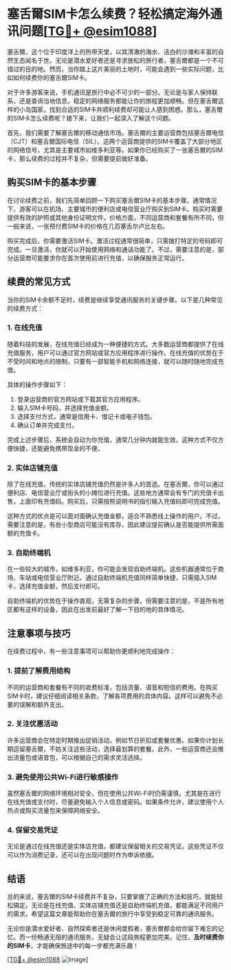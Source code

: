 # 塞舌爾SIM卡怎么续费？轻松搞定海外通讯问题[[TG💪+ @esim1088](https://t.me/s/esim1088)]

塞舌爾，这个位于印度洋上的热带天堂，以其清澈的海水、洁白的沙滩和丰富的自然生态闻名于世。无论是潜水爱好者还是寻求放松的旅行者，塞舌爾都是一个不可错过的目的地。然而，当你踏上这片美丽的土地时，可能会遇到一些实际问题，比如如何续费你的塞舌爾SIM卡。

对于许多游客来说，手机通讯是旅行中必不可少的一部分。无论是与家人保持联系，还是查询当地信息，稳定的网络服务都能让你的旅程更加顺畅。但在塞舌爾这样的小岛国家，找到合适的SIM卡并顺利续费却可能让人感到困惑。那么，塞舌爾的SIM卡怎么续费呢？接下来，让我们一起深入了解这个问题。

首先，我们需要了解塞舌爾的移动通信市场。塞舌爾的主要运营商包括塞舌爾电信（CJT）和塞舌爾国际电信（SIL）。这两个运营商提供的SIM卡覆盖了大部分地区的网络信号，尤其是主要城市如维多利亚等。如果你已经购买了一张塞舌爾的SIM卡，那么续费的过程并不复杂，但需要提前做好准备。

## 购买SIM卡的基本步骤

在讨论续费之前，我们先简单回顾一下购买塞舌爾SIM卡的基本步骤。通常情况下，游客可以在机场、主要城市的便利店或电信营业厅购买到SIM卡。购买时需要提供有效的护照或其他身份证明文件。价格方面，不同运营商和套餐有所不同，但一般来说，一张预付费SIM卡的价格在几百塞舌尔卢比左右。

购买完成后，你需要激活SIM卡。激活过程通常很简单，只需拨打特定的号码即可完成。一旦激活，你就可以开始使用网络和通话功能了。不过，需要注意的是，部分运营商可能要求你在首次使用前进行充值，以确保服务正常运行。

## 续费的常见方式

当你的SIM卡余额不足时，续费是继续享受通讯服务的关键步骤。以下是几种常见的续费方式：

### 1. 在线充值

随着科技的发展，在线充值已经成为一种便捷的方式。大多数运营商都提供了在线充值服务，用户可以通过官方网站或官方应用程序进行操作。在线充值的优势在于不受时间和地点的限制，只要有一部智能手机和网络连接，就可以随时随地完成充值。

具体的操作步骤如下：
1. 登录运营商的官方网站或下载其官方应用程序。
2. 输入SIM卡号码，并选择充值金额。
3. 选择支付方式，通常是信用卡、借记卡或电子钱包。
4. 确认订单并完成支付。

完成上述步骤后，系统会自动为你充值，通常几分钟内就能生效。这种方式不仅方便快捷，还能避免携带现金的不便。

### 2. 实体店铺充值

除了在线充值，传统的实体店铺充值仍然是许多人的首选。在塞舌爾，你可以通过便利店、电信营业厅或街头的小摊位进行充值。这些地方通常会有专门的充值卡出售，上面印有充值码。购买后，只需按照说明书的指引输入充值码即可完成充值。

这种方式的优点是可以面对面确认充值金额，适合不熟悉线上操作的用户。不过，需要注意的是，有些小型商店可能没有库存，因此建议提前确认是否能提供所需面额的充值卡。

### 3. 自助终端机

在一些较大的城市，如维多利亚，你可能会发现自助终端机。这些机器通常位于商场、车站或电信营业厅附近。通过自助终端机充值同样简单快捷，只需插入SIM卡，选择充值金额，然后支付即可。

自助终端机的优势在于操作直观，无需复杂的步骤。但需要注意的是，不是所有地区都有这样的设备，因此在出发前最好了解一下目的地的具体情况。

## 注意事项与技巧

在续费过程中，有一些注意事项可以帮助你更顺利地完成操作：

### 1. 提前了解费用结构

不同的运营商和套餐有不同的收费标准，包括流量、语音和短信的费用。在购买SIM卡时，建议仔细阅读相关条款，了解各项费用的具体内容。这样可以避免不必要的误解和额外支出。

### 2. 关注优惠活动

许多运营商会在特定时期推出促销活动，例如节日折扣或套餐优惠。如果你计划长期逗留塞舌爾，不妨关注这些活动，选择最划算的套餐。此外，一些运营商还会推出流量包或语音包，可以根据自己的需求灵活选择。

### 3. 避免使用公共Wi-Fi进行敏感操作

虽然塞舌爾的网络环境相对安全，但在使用公共Wi-Fi时仍需谨慎。尤其是在进行在线充值或支付时，尽量避免输入个人信息或密码。如果条件允许，建议使用个人热点或购买流量包来保障网络安全。

### 4. 保留交易凭证

无论是通过在线充值还是实体店充值，都建议保留相关的交易凭证。这些凭证不仅可以作为消费记录，还可以在出现问题时作为申诉依据。

## 结语

总的来说，塞舌爾的SIM卡续费并不复杂，只要掌握了正确的方法和技巧，就能轻松搞定。无论是在线充值、实体店铺充值还是自助终端机充值，都能满足不同用户的需求。希望这篇文章能帮助你在塞舌爾的旅行中享受到稳定可靠的通讯服务。

无论你是潜水爱好者、自然探索者还是休闲度假者，塞舌爾都会给你留下难忘的记忆。而一份畅通无阻的通讯服务，无疑会让这段旅程更加完美。记住，**及时续费你的SIM卡**，才能确保旅途中的每一步都充满乐趣！

[[TG💪+ @esim1088](https://t.me/s/esim1088) ![Image](https://i.postimg.cc/4NQfJmqS/Snipaste-2025-05-13-00-14-12.png)]